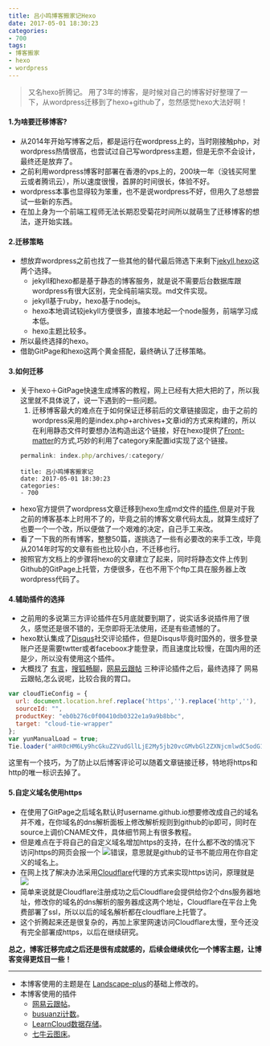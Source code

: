```yaml
---
title: 吕小鸣博客搬家记Hexo
date: 2017-05-01 18:30:23
categories:
- 700
tags:
- 博客搬家
- hexo
- wordpress
---
```

>又名hexo折腾记。
用了3年的博客，是时候对自己的博客好好整理了一下，从wordpress迁移到了hexo+github了，忽然感觉hexo大法好啊！

#### 1.为啥要迁移博客?
<!--more-->
* 从2014年开始写博客之后，都是运行在wordpress上的，当时刚接触php，对wordpress热情很高，也尝试过自己写wordpress主题，但是无奈不会设计，最终还是放弃了。
* 之前利用wordpress博客时部署在香港的vps上的，200块一年（没钱买阿里云或者腾讯云），所以速度很慢，首屏的时间很长，体验不好。
* wordpress本事也显得较为笨重，也不是说wordpress不好，但用久了总想尝试一些新的东西。
* 在加上身为一个前端工程师无法长期忍受菊花时间所以就萌生了迁移博客的想法，遂开始实践。

#### 2.迁移策略
* 想放弃wordpress之前也找了一些其他的替代最后筛选下来剩下[jekyll](http://jekyll.com.cn/),[hexo](https://hexo.io/)这两个选择。
	* jekyll和hexo都是基于静态的博客服务，就是说不需要后台数据库跟wordpress有很大区别，完全纯前端实现。md文件实现。
	* jekyll基于ruby，hexo基于nodejs。
	* hexo本地调试较jekyll方便很多，直接本地起一个node服务，前端学习成本低。
	* hexo主题比较多。
* 所以最终选择的hexo。
* 借助GitPage和hexo这两个黄金搭配，最终确认了迁移策略。

#### 3.如何迁移
* 关于hexo＋GitPage快速生成博客的教程，网上已经有大把大把的了，所以我这里就不具体说了，说一下遇到的一些问题。
	1. 迁移博客最大的难点在于如何保证迁移前后的文章链接固定，由于之前的wordpress采用的是index.php+archives+文章id的方式来构建的，所以在利用静态文件时要想办法构造出这个链接，好在hexo提供了[Front-matter](https://hexo.io/docs/front-matter.html)的方式,巧妙的利用了category来配置id实现了这个链接。
	```javascript
	permalink: index.php/archives/:category/
	```
	```
	title: 吕小鸣博客搬家记
	date: 2017-05-01 18:30:23
	categories:
	- 700
	```
* hexo官方提供了wordpress文章迁移到hexo生成md文件的[插件](https://hexo.io/docs/migration.html#WordPress),但是对于我之前的博客基本上时用不了的，毕竟之前的博客文章代码太乱，就算生成好了也要一个一个改，所以便做了一个艰难的决定，自己手工来改。
* 看了一下我的所有博客，整整50篇，遂挑选了一些有必要改的来手工改，毕竟从2014年时写的文章有些也比较小白，不迁移也行。
* 按照官方文档上的步骤将hexo的文章建立了起来，同时将静态文件上传到Github的GitPage上托管，方便很多，在也不用下个ftp工具在服务器上改wordpress代码了。

#### 4.辅助插件的选择
* 之前用的多说第三方评论插件在5月底就要到期了，说实话多说插件用了很久，感觉还是很不错的，无奈即将无法使用，还是有些遗憾的了。
* hexo默认集成了[Disqus](http://www.disqus.com/)社交评论插件，但是Disqus毕竟时国外的，很多登录账户还是需要twtter或者faceboox才能登录，而且速度比较慢，在国内用的还是少，所以没有使用这个插件。
* 大概找了 [有言](http://www.uyan.cc/)，[搜狐畅聊](http://changyan.kuaizhan.com/)，[网易云跟帖](https://gentie.163.com/info.html) 三种评论插件之后，最终选择了 网易云跟帖,怎么说呢，比较合我的胃口。
```javascript
var cloudTieConfig = {
  url: document.location.href.replace('https','').replace('http',''),
  sourceId: "",
  productKey: "eb0b276c0f00410db0322e1a9a9b8bbc",
  target: "cloud-tie-wrapper"
};
var yunManualLoad = true;
Tie.loader("aHR0cHM6Ly9hcGkuZ2VudGllLjE2My5jb20vcGMvbGl2ZXNjcmlwdC5odG1s", true);
```
这里有一个技巧，为了防止以后博客评论可以随着文章链接迁移，特地将https和http的唯一标识去掉了。

#### 5.自定义域名使用https
* 在使用了GitPage之后域名默认时username.github.io想要修改成自己的域名并不难，在你域名的dns解析面板上修改解析规则到github的ip即可，同时在source上调价CNAME文件，具体细节网上有很多教程。
* 但是难点在于将自己的自定义域名增加https的支持，在什么都不改的情况下访问https的网页会报一个
![](https://qiniu.nihaoshijie.com.cn/blogA262222C-9392-4F08-BF75-A8E937E58DC8.png)错误，意思就是github的证书不能应用在你自定义的域名上。
* 在网上找了解决办法采用[Cloudflare](https://www.cloudflare.com/)代理的方式来实现https访问，原理就是
![](https://qiniu.nihaoshijie.com.cn/blog/513492664b24d.jpg)
* 简单来说就是Cloudflare注册成功之后Cloudflare会提供给你2个dns服务器地址，修改你的域名的dns解析的服务器成这两个地址，Cloudflare在平台上免费部署了ssl，所以以后的域名解析都在cloudflare上托管了。
* 这个折腾起来还是很复杂的，再加上家里网速访问Cloudflare太慢，至今还没有完全部署成https，以后在继续研究。

**总之，博客迁移完成之后还是很有成就感的，后续会继续优化一个博客主题，让博客变得更炫目一些！**
***
* 本博客使用的主题是在 [Landscape-plus](https://github.com/xiangming/landscape-plus)的基础上修改的。
* 本博客使用的插件 
	* [网易云跟帖](https://gentie.163.com/info.html)。
	* [busuanzi计数](http://busuanzi.ibruce.info/)。
	* [LearnCloud数据存储](https://leancloud.cn/)。
	* [七牛云图床](https://portal.qiniu.com/bucket/tenny/resource)。